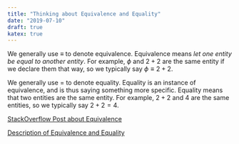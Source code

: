 ```yaml
---
title: "Thinking about Equivalence and Equality"
date: "2019-07-10"
draft: true
katex: true
---
```


We generally use $\equiv$ to denote equivalence. Equivalence means *let one entity be equal to another entity*. For example, $\phi$ and $2+2$ are the same entity if we declare them that way, so we typically say $\phi \equiv 2+2$.

We generally use $=$ to denote equality. Equality is an instance of equivalence, and is thus saying something more specific. Equality means that two entities are the same entity. For example, $2+2$ and $4$ are the same entities, so we typically say $2+2=4$.

[StackOverflow Post about Equivalence](https://stackoverflow.com/a/333143/12777044)

[Description of Equivalence and Equality](http://mathforum.org/library/drmath/view/73189.html)
